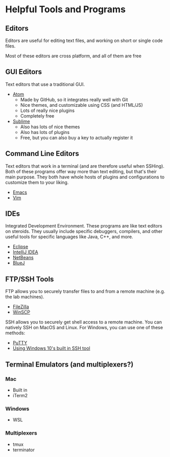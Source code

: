 # Helpful Tools and Programs

## Editors

Editors are useful for editing text files, and working on short or single code files.

Most of these editors are cross platform, and all of them are free

## GUI Editors

Text editors that use a traditional GUI.

- [Atom](https://atom.io/)
  - Made by GitHub, so it integrates really well with Git
  - Nice themes, and customizable using CSS (and HTML/JS)
  - Lots of really nice plugins
  - Completely free
- [Sublime](https://www.sublimetext.com/)
  - Also has lots of nice themes
  - Also has lots of plugins
  - Free, but you can also buy a key to actually register it

## Command Line Editors

Text editors that work in a terminal (and are therefore useful when SSHing). Both of these programs offer way more than text editing, but that's their main purpose. They both have whole hosts of plugins and configurations to customize them to your liking.

- [Emacs](https://www.gnu.org/software/emacs/)
- [Vim](https://www.vim.org/)

## IDEs

Integrated Development Environment. These programs are like text editors on steroids. They usually include specific debuggers, compilers, and other useful tools for specific languages like Java, C++, and more.

- [Eclipse](https://www.eclipse.org/downloads/?FEATURED_STORY)
- [IntelliJ IDEA](https://www.jetbrains.com/idea/)
- [NetBeans](https://netbeans.apache.org/)
- [BlueJ](https://bluej.org/)

## FTP/SSH Tools

FTP allows you to securely transfer files to and from a remote machine (e.g. the lab machines).

- [FileZilla](https://filezilla-project.org/)
- [WinSCP](https://winscp.net/eng/index.php)

SSH allows you to securely get shell access to a remote machine. You can natively SSH on MacOS and Linux. For Windows, you can use one of these methods:

- [PuTTY](https://putty.org/)
- [Using Windows 10's built in SSH tool](https://www.howtogeek.com/336775/how-to-enable-and-use-windows-10s-built-in-ssh-commands/)

## Terminal Emulators (and multiplexers?)

### Mac

- Built in
- iTerm2

### Windows

- WSL

### Multiplexers

- tmux
- terminator
